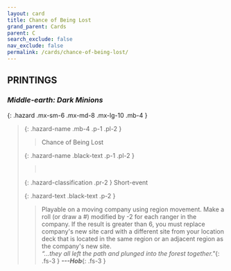 ```yaml
---
layout: card
title: Chance of Being Lost
grand_parent: Cards
parent: C
search_exclude: false
nav_exclude: false
permalink: /cards/chance-of-being-lost/
---
```


## PRINTINGS


### _Middle-earth: Dark Minions_

{: .hazard .mx-sm-6 .mx-md-8 .mx-lg-10 .mb-4 }
> {: .hazard-name .mb-4 .p-1 .pl-2 }
> > <div class="hazard-mp"></div>
> > <div class="card-name">Chance of Being Lost</div>
>
> {: .hazard-name .black-text .p-1 .pl-2 }
> > &nbsp;
>
> {: .hazard-classification .pr-2 }
> Short-event
>
> {: .hazard-text .black-text .p-2 }
> > Playable on a moving company using region movement. Make a roll (or draw a #) modified by -2 for each ranger in the company. If the result is greater than 6, you must replace company's new site card with a different site from your location deck that is located in the same region or an adjacent region as the company's new site. <br>_“...they all left the path and plunged into the forest together."_{: .fs-3 } ***---&#65279;Hob***{: .fs-3 } 
>
